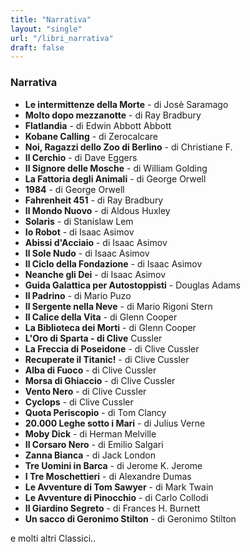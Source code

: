 ```yaml
---
title: "Narrativa"
layout: "single"
url: "/libri_narrativa"
draft: false
---
```


### Narrativa
- **Le intermittenze della Morte** - di Josè Saramago
- **Molto dopo mezzanotte** - di Ray Bradbury
- **Flatlandia** - di Edwin Abbott Abbott
- **Kobane Calling** - di Zerocalcare
- **Noi, Ragazzi dello Zoo di Berlino** - di Christiane F.
- **Il Cerchio** - di Dave Eggers
- **Il Signore delle Mosche** - di William Golding
- **La Fattoria degli Animali** - di George Orwell
- **1984** - di George Orwell
- **Fahrenheit 451** - di Ray Bradbury
- **Il Mondo Nuovo** - di Aldous Huxley
- **Solaris** - di Stanislaw Lem
- **Io Robot** - di Isaac Asimov
- **Abissi d'Acciaio** - di Isaac Asimov
- **Il Sole Nudo** - di Isaac Asimov
- **Il Ciclo della Fondazione** - di Isaac Asimov
- **Neanche gli Dei** - di Isaac Asimov
- **Guida Galattica per Autostoppisti** - Douglas Adams
- **Il Padrino** - di Mario Puzo
- **Il Sergente nella Neve** - di Mario Rigoni Stern
- **Il Calice della Vita** - di Glenn Cooper
- **La Biblioteca dei Morti** - di Glenn Cooper
- **L'Oro di Sparta - di Clive** Cussler
- **La Freccia di Poseidone** - di Clive Cussler
- **Recuperate il Titanic!** - di Clive Cussler
- **Alba di Fuoco** - di Clive Cussler
- **Morsa di Ghiaccio** - di Clive Cussler
- **Vento Nero** - di Clive Cussler
- **Cyclops** - di Clive Cussler
- **Quota Periscopio** - di Tom Clancy
- **20.000 Leghe sotto i Mari** - di Julius Verne
- **Moby Dick** - di Herman Melville
- **Il Corsaro Nero** - di Emilio Salgari
- **Zanna Bianca** - di Jack London
- **Tre Uomini in Barca** - di Jerome K. Jerome
- **I Tre Moschettieri** - di Alexandre Dumas
- **Le Avventure di Tom Sawyer** - di Mark Twain
- **Le Avventure di Pinocchio** - di Carlo Collodi
- **Il Giardino Segreto** - di Frances H. Burnett
- **Un sacco di Geronimo Stilton** - di Geronimo Stilton

e molti altri Classici..
